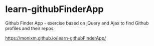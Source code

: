 # learn-githubFinderApp

Github Finder App - exercise based on jQuery and Ajax to find Github profiles and their repos

https://monixm.github.io/learn-githubFinderApp/
